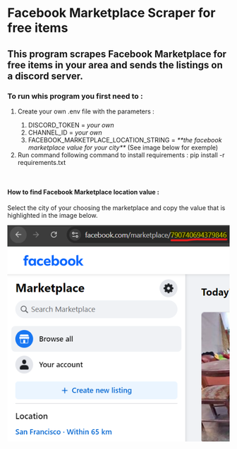 # Facebook Marketplace Scraper for free items

## This program scrapes Facebook Marketplace for free items in your area and sends the listings on a discord server.

### To run whis program you first need to :
<ol>
  <li>Create your own .env file with the parameters : </li>
    <ol>
        <li>DISCORD_TOKEN = <em>your own</em></li>
        <li>CHANNEL_ID = <em>your own</em></li>
        <li>FACEBOOK_MARKETPLACE_LOCATION_STRING = <em>**the facebook marketplace value for your city**</em> (See image below for exemple)</li>
    </ol> 
  <li>Run command following command to install requirements : pip install -r requirements.txt</li>
</ol> 

<br>

#### How to find Facebook Marketplace location value : 
Select the city of your choosing the marketplace and copy the value that is highlighted in the image below.

![Exemple](Documentation/MarketplaceLocationStringExemple.png)